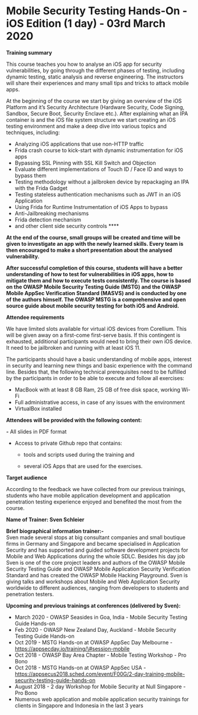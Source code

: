 # Mobile Security Testing Hands-On - iOS Edition \(1 day\) - 03rd March 2020

**Training summary**

This course teaches you how to analyse an iOS app for security vulnerabilities, by going through the different phases of testing, including dynamic testing, static analysis and reverse engineering. The instructors will share their experiences and many small tips and tricks to attack mobile apps.

At the beginning of the course we start by giving an overview of the iOS Platform and it’s Security Architecture  \(Hardware Security, Code Signing, Sandbox, Secure Boot, Security Enclave etc.\). After explaining what an IPA container is and the iOS file system structure we start creating an iOS testing environment and make a deep dive into various topics and techniques, including: 

* Analyzing iOS applications that use non-HTTP traffic
* Frida crash course to kick-start with dynamic instrumentation for iOS apps
* Bypassing SSL Pinning with SSL Kill Switch and Objection
* Evaluate different implementations of Touch ID / Face ID and ways to bypass them
* Testing methodology without a jailbroken device by repackaging an IPA with the Frida Gadget
* Testing stateless authentication mechanisms such as JWT in an iOS Application
* Using Frida for Runtime Instrumentation of iOS Apps to bypass 
* Anti-Jailbreaking mechanisms 
* Frida detection mechanism
* and other client side security controls ****

**At the end of the course, small groups will be created and time will be given to investigate an app with the newly learned skills. Every team is then encouraged to make a short presentation about the analysed vulnerability.**  


**After successful completion of this course, students will have a better understanding of how to test for vulnerabilities in iOS apps, how to mitigate them and how to execute tests consistently. The course is based on the OWASP Mobile Security Testing Guide \(MSTG\) and the OWASP Mobile AppSec Verification Standard \(MASVS\) and is conducted by one of the authors himself. The OWASP MSTG is a comprehensive and open source guide about mobile security testing for both iOS and Android.**   


**Attendee requirements** 

We have limited slots available for virtual iOS devices from Corellium. This will be given away on a first-come first-serve basis. If this contingent is exhausted, additional participants would need to bring their own iOS device. It need to be jailbroken and running with at least iOS 11.

The participants should have a basic understanding of mobile apps, interest in security and learning new things and basic experience with the command line. Besides that, the following technical prerequisites need to be fulfilled by the participants in order to be able to execute and follow all exercises:

* MacBook with at least 8 GB Ram, 25 GB of free disk space, working Wi-Fi
* Full administrative access, in case of any issues with the environment
* VirtualBox installed

**Attendees will be provided with the following content:**

**-** All slides in PDF format 

- Access to private Github repo that contains:

  - tools and scripts used during the training and

  - several iOS Apps that are used for the exercises.  
  
**Target audience**

According to the feedback we have collected from our previous trainings, students who have mobile application development and application penetration testing experience enjoyed and benefited the most from the course. 

**Name of Trainer: Sven Schleier**

**Brief biographical information trainer:-**   
Sven made several stops at big consultant companies and small boutique firms in Germany and Singapore and became specialised in Application Security and has supported and guided software development projects for Mobile and Web Applications during the whole SDLC. Besides his day job Sven is one of the core project leaders and authors of the OWASP Mobile Security Testing Guide and OWASP Mobile Application Security Verification Standard and has created the OWASP Mobile Hacking Playground. Sven is giving talks and workshops about Mobile and Web Application Security worldwide to different audiences, ranging from developers to students and penetration testers.

**Upcoming and previous trainings at conferences \(delivered by Sven\):**

* March 2020 - OWASP Seasides in Goa, India - Mobile Security Testing Guide Hands-on
* Feb 2020 - OWASP New Zealand Day, Auckland - Mobile Security Testing Guide Hands-on
* Oct 2019 - MSTG Hands-on at OWASP AppSec Day Melbourne - https://appsecday.io/training/\#session-mobile
* Oct 2018 - OWASP Bay Area Chapter - Mobile Testing Workshop - Pro Bono
* Oct 2018 - MSTG Hands-on at OWASP AppSec USA - https://appsecus2018.sched.com/event/F00G/2-day-training-mobile-security-testing-guide-hands-on
* August 2018 - 2 day Workshop for Mobile Security at Null Singapore - Pro Bono
* Numerous web application and mobile application security trainings for clients in Singapore and Indonesia in the last 3 years  


